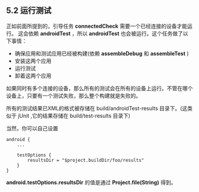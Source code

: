 ## 5.2 运行测试

正如前面所提到的，引导任务 **connectedCheck** 需要一个已经连接的设备才能运行。
这会依赖 **androidTest** ，所以 **androidTest** 也会被运行。这个任务做了以下事情：

* 确保应用和测试应用已经被构建(依赖 **assembleDebug** 和 **assembleTest** )
* 安装这两个应用
* 运行测试
* 卸着这两个应用

如果同时有多个连接的设备，那么所有的测试会在所有的设备上运行。不管在哪个设备上，只要有一个测试失败，那么整个构建就是失败的。

所有的测试结果已XML的格式被存储在 build/androidTest-results 目录下。(这类似于 jUnit ,它的结果存储在 build/test-results 目录下)

当然，你可以自己设置

    android {
        ...
    
        testOptions {
            resultsDir = "$project.buildDir/foo/results"
        }
    }
    
**android.testOptions.resultsDir** 的值是通过 **Project.file(String)** 得到。

